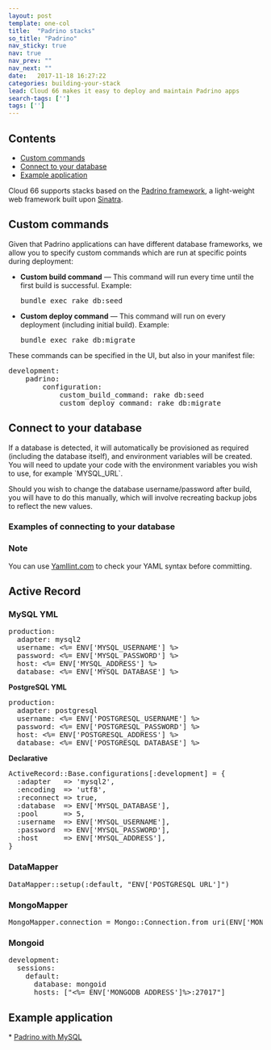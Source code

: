 ```yaml
---
layout: post
template: one-col
title:  "Padrino stacks"
so_title: "Padrino"
nav_sticky: true
nav: true
nav_prev: ""
nav_next: ""
date:   2017-11-18 16:27:22
categories: building-your-stack
lead: Cloud 66 makes it easy to deploy and maintain Padrino apps
search-tags: ['']
tags: ['']
---
```


<h2>Contents</h2>
<ul class="page-toc">
  <li><a href="#custom">Custom commands</a></li>
  <li><a href="#connect">Connect to your database</a></li>
  <li><a href="#example">Example application</a></li>
</li>
</ul>

Cloud 66 supports stacks based on the [Padrino framework](http://www.padrinorb.com/), a light-weight web framework built upon [Sinatra](/building-your-stack/sinatra-stacks).

<h2 id="custom">Custom commands</h2>
Given that Padrino applications can have different database frameworks, we allow you to specify custom commands which are run at specific points during deployment:

<ul class="list">
  <li>
    <p>
    <strong>Custom build command</strong> &mdash; This command will run every time until the first build is successful. Example:
    </p>
    <p>
      <kbd>bundle exec rake db:seed</kbd>
    </p>
  </li>
  <li>
    <p>
      <strong>Custom deploy command</strong> &mdash; This command will run on every deployment (including initial build). Example:
    </p>
    <p>
      <kbd>bundle exec rake db:migrate</kbd>
    </p>
  </li>
</ul>

These commands can be specified in the UI, but also in your manifest file:

<pre class="prettyprint">
development:
    padrino:
        configuration:
            custom_build_command: rake db:seed
            custom_deploy_command: rake db:migrate
</pre>

<h2 id="connect">Connect to your database</h2>
If a database is detected, it will automatically be provisioned as required (including the database itself), and environment variables will be created. You will need to update your code with the environment variables you wish to use, for example `MYSQL_URL`.

Should you wish to change the database username/password after build, you will have to do this manually, which will involve recreating backup jobs to reflect the new values.

<h3>Examples of connecting to your database</h3>
<div class="notice">
    <h3>Note</h3>
  <p>You can use <a href="http://yamllint.com/" target="_blank">Yamllint.com</a> to check your YAML syntax before committing.</p>
</div>

<h2>Active Record</h2>

<h3>MySQL YML</h3>

<pre class="prettyprint">
production:
  adapter: mysql2
  username: <%= ENV['MYSQL_USERNAME'] %>
  password: <%= ENV['MYSQL_PASSWORD'] %>
  host: <%= ENV['MYSQL_ADDRESS'] %>
  database: <%= ENV['MYSQL_DATABASE'] %>
</pre>

**PostgreSQL YML**

<pre class="prettyprint">
production:
  adapter: postgresql
  username: <%= ENV['POSTGRESQL_USERNAME'] %>
  password: <%= ENV['POSTGRESQL_PASSWORD'] %>
  host: <%= ENV['POSTGRESQL_ADDRESS'] %>
  database: <%= ENV['POSTGRESQL_DATABASE'] %>
</pre>

**Declarative**

<pre class="prettyprint">
ActiveRecord::Base.configurations[:development] = {
  :adapter   => 'mysql2',
  :encoding  => 'utf8',
  :reconnect => true,
  :database  => ENV['MYSQL_DATABASE'],
  :pool      => 5,
  :username  => ENV['MYSQL_USERNAME'],
  :password  => ENV['MYSQL_PASSWORD'],
  :host      => ENV['MYSQL_ADDRESS'],
}
</pre>

<h3>DataMapper</h3>
<pre class="prettyprint">
DataMapper::setup(:default, "ENV['POSTGRESQL_URL']")
</pre>

<h3>MongoMapper</h3>
<pre class="prettyprint">
MongoMapper.connection = Mongo::Connection.from_uri(ENV['MONGODB_URL'])
</pre>

<h3>Mongoid</h3>
<pre class="prettyprint">
development:
  sessions:
    default:
      database: mongoid
      hosts: ["<%= ENV['MONGODB_ADDRESS']%>:27017"]
</pre>

<h2 id="example">Example application</h2>
* <a href="https://app.cloud66.com/stacks/new?eduid=padrino_mysql" target="_blank">Padrino with MySQL</a>